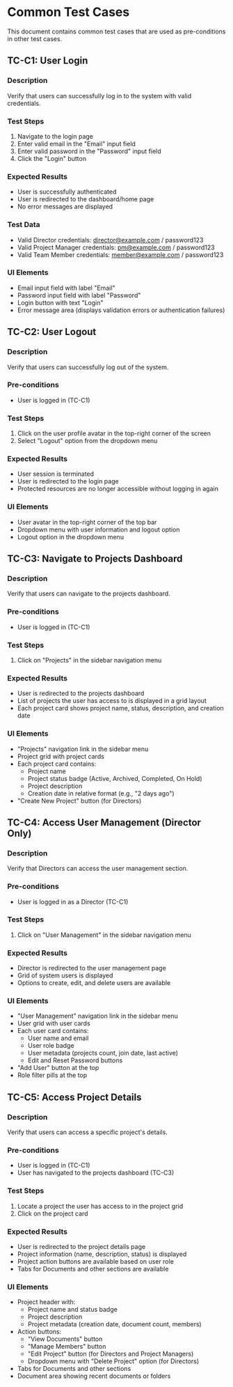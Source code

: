 # Common Test Cases

This document contains common test cases that are used as pre-conditions in other test cases.

## TC-C1: User Login

### Description
Verify that users can successfully log in to the system with valid credentials.

### Test Steps
1. Navigate to the login page
2. Enter valid email in the "Email" input field
3. Enter valid password in the "Password" input field
4. Click the "Login" button

### Expected Results
- User is successfully authenticated
- User is redirected to the dashboard/home page
- No error messages are displayed

### Test Data
- Valid Director credentials: director@example.com / password123
- Valid Project Manager credentials: pm@example.com / password123
- Valid Team Member credentials: member@example.com / password123

### UI Elements
- Email input field with label "Email"
- Password input field with label "Password"
- Login button with text "Login"
- Error message area (displays validation errors or authentication failures)

## TC-C2: User Logout

### Description
Verify that users can successfully log out of the system.

### Pre-conditions
- User is logged in (TC-C1)

### Test Steps
1. Click on the user profile avatar in the top-right corner of the screen
2. Select "Logout" option from the dropdown menu

### Expected Results
- User session is terminated
- User is redirected to the login page
- Protected resources are no longer accessible without logging in again

### UI Elements
- User avatar in the top-right corner of the top bar
- Dropdown menu with user information and logout option
- Logout option in the dropdown menu

## TC-C3: Navigate to Projects Dashboard

### Description
Verify that users can navigate to the projects dashboard.

### Pre-conditions
- User is logged in (TC-C1)

### Test Steps
1. Click on "Projects" in the sidebar navigation menu

### Expected Results
- User is redirected to the projects dashboard
- List of projects the user has access to is displayed in a grid layout
- Each project card shows project name, status, description, and creation date

### UI Elements
- "Projects" navigation link in the sidebar menu
- Project grid with project cards
- Each project card contains:
  - Project name
  - Project status badge (Active, Archived, Completed, On Hold)
  - Project description
  - Creation date in relative format (e.g., "2 days ago")
- "Create New Project" button (for Directors)

## TC-C4: Access User Management (Director Only)

### Description
Verify that Directors can access the user management section.

### Pre-conditions
- User is logged in as a Director (TC-C1)

### Test Steps
1. Click on "User Management" in the sidebar navigation menu

### Expected Results
- Director is redirected to the user management page
- Grid of system users is displayed
- Options to create, edit, and delete users are available

### UI Elements
- "User Management" navigation link in the sidebar menu
- User grid with user cards
- Each user card contains:
  - User name and email
  - User role badge
  - User metadata (projects count, join date, last active)
  - Edit and Reset Password buttons
- "Add User" button at the top
- Role filter pills at the top

## TC-C5: Access Project Details

### Description
Verify that users can access a specific project's details.

### Pre-conditions
- User is logged in (TC-C1)
- User has navigated to the projects dashboard (TC-C3)

### Test Steps
1. Locate a project the user has access to in the project grid
2. Click on the project card

### Expected Results
- User is redirected to the project details page
- Project information (name, description, status) is displayed
- Project action buttons are available based on user role
- Tabs for Documents and other sections are available

### UI Elements
- Project header with:
  - Project name and status badge
  - Project description
  - Project metadata (creation date, document count, members)
- Action buttons:
  - "View Documents" button
  - "Manage Members" button
  - "Edit Project" button (for Directors and Project Managers)
  - Dropdown menu with "Delete Project" option (for Directors)
- Tabs for Documents and other sections
- Document area showing recent documents or folders 